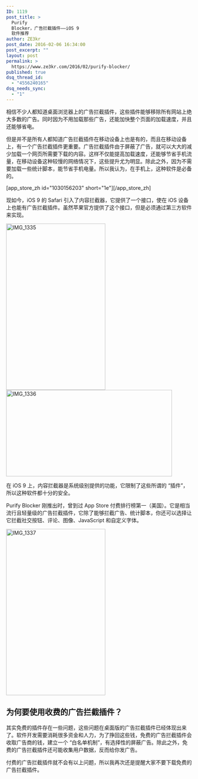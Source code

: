 ```yaml
---
ID: 1119
post_title: >
  Purify
  Blocker，广告拦截插件——iOS 9
  软件推荐
author: ZE3kr
post_date: 2016-02-06 16:34:00
post_excerpt: ""
layout: post
permalink: >
  https://www.ze3kr.com/2016/02/purify-blocker/
published: true
dsq_thread_id:
  - "4556240165"
dsq_needs_sync:
  - "1"
---
```

<p>相信不少人都知道桌面浏览器上的广告拦截插件，这些插件能够移除所有网站上绝大多数的广告。同时因为不用加载那些广告，还能加快整个页面的加载速度，并且还能够省电。</p>

<p>但是并不是所有人都知道广告拦截插件在移动设备上也是有的，而且在移动设备上，有一个广告拦截插件更重要。广告拦截插件由于屏蔽了广告，就可以大大的减少加载一个网页所需要下载的内容。这样不仅能提高加载速度，还能够节省手机流量，在移动设备这种较慢的网络情况下，这些提升尤为明显。除此之外，因为不需要加载一些统计脚本，能节省手机电量。所以我认为，在手机上，这种软件是必备的。</p>

[app_store_zh id="1030156203" short="1e"][/app_store_zh]

<p>现如今，iOS 9 的 Safari 引入了内容拦截器，它提供了一个接口，使在 iOS 设备上也能有广告拦截插件。虽然苹果官方提供了这个接口，但是必须通过第三方软件来实现。</p>

<!--more-->

<p><a href="https://media.landcement.com/sites/2/20160206160702/IMG_1335.png" rel="attachment wp-att-1121"><img class="aligncenter size-medium wp-image-1121" src="https://media.landcement.com/sites/2/20160206160702/IMG_1335-269x450.png" alt="IMG_1335" width="269" height="450" /></a> <a href="https://media.landcement.com/sites/2/20160206160651/IMG_1336.png" rel="attachment wp-att-1120"><img class="aligncenter size-medium wp-image-1120" src="https://media.landcement.com/sites/2/20160206160651/IMG_1336-450x234.png" alt="IMG_1336" width="450" height="234" /></a></p>

<p>在 iOS 9 上，内容拦截器是系统级别提供的功能，它限制了这些所谓的 “插件”，所以这种软件都十分的安全。</p>

<p>Purify Blocker 刚推出时，曾到过 App Store 付费排行榜第一（美国）。它是相当流行且轻量级的广告拦截插件，它除了能够拦截广告、统计脚本，你还可以选择让它拦截社交按钮、评论、图像、JavaScript 和自定义字体。</p>

<p><a href="https://media.landcement.com/sites/2/20160206163152/IMG_1337.png" rel="attachment wp-att-1123"><img src="https://media.landcement.com/sites/2/20160206163152/IMG_1337-269x450.png" alt="IMG_1337" width="269" height="450" class="aligncenter size-medium wp-image-1123" /></a></p>

<h2>为何要使用收费的广告拦截插件？</h2>

<p>其实免费的插件存在一些问题，这些问题在桌面版的广告拦截插件已经体现出来了。软件开发需要消耗很多资金和人力，为了挣回这些钱，免费的广告拦截插件会收取广告商的钱，建立一个 “白名单机制”，有选择性的屏蔽广告。除此之外，免费的广告拦截插件还可能收集用户数据，反而给你发广告。</p>

<p>付费的广告拦截插件就不会有以上问题，所以我再次还是提醒大家不要下载免费的广告拦截插件。</p>